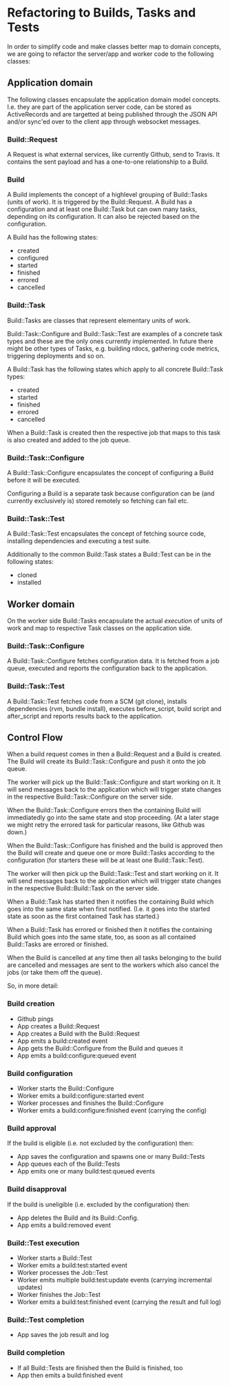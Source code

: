 # Refactoring to Builds, Tasks and Tests

In order to simplify code and make classes better map to domain concepts, we
are going to refactor the server/app and worker code to the following classes:

## Application domain

The following classes encapsulate the application domain model concepts. I.e.
they are part of the application server code, can be stored as ActiveRecords
and are targetted at being published through the JSON API and/or sync'ed over
to the client app through websocket messages.

### Build::Request

A Request is what external services, like currently Github, send to Travis. It
contains the sent payload and has a one-to-one relationship to a Build.

### Build

A Build implements the concept of a highlevel grouping of Build::Tasks (units
of work). It is triggered by the Build::Request. A Build has a configuration
and at least one Build::Task but can own many tasks, depending on its
configuration. It can also be rejected based on the configuration.

A Build has the following states:

* created
* configured
* started
* finished
* errored
* cancelled

### Build::Task

Build::Tasks are classes that represent elementary units of work.

Build::Task::Configure and Build::Task::Test are examples of a concrete task
types and these are the only ones currently implemented. In future there might
be other types of Tasks, e.g. building rdocs, gathering code metrics,
triggering deployments and so on.

A Build::Task has the following states which apply to all concrete Build::Task
types:

* created
* started
* finished
* errored
* cancelled

When a Build::Task is created then the respective job that maps to this task is
also created and added to the job queue.

### Build::Task::Configure

A Build::Task::Configure encapsulates the concept of configuring a Build before
it will be executed.

Configuring a Build is a separate task because configuration can be (and
currently exclusively is) stored remotely so fetching can fail etc.

### Build::Task::Test

A Build::Task::Test encapsulates the concept of fetching source code,
installing dependencies and executing a test suite.

Additionally to the common Build::Task states a Build::Test can be in the
following states:

* cloned
* installed

## Worker domain

On the worker side Build::Tasks encapsulate the actual *execution* of units of
work and map to respective Task classes on the application side.

### Build::Task::Configure

A Build::Task::Configure fetches configuration data. It is fetched from a job
queue, executed and reports the configuration back to the application.

### Build::Task::Test

A Build::Task::Test fetches code from a SCM (git clone), installs dependencies
(rvm, bundle install), executes before\_script, build script and after\_script
and reports results back to the application.

## Control Flow

When a build request comes in then a Build::Request and a Build is created. The
Build will create its Build::Task::Configure and push it onto the job queue.

The worker will pick up the Build::Task::Configure and start working on it. It
will send messages back to the application which will trigger state changes in
the respective Build::Task::Configure on the server side.

When the Build::Task::Configure errors then the containing Build will
immediatedly go into the same state and stop proceeding. (At a later stage we
might retry the errored task for particular reasons, like Github was down.)

When the Build::Task::Configure has finished and the build is approved then the
Build will create and queue one or more Build::Tasks according to the
configuration (for starters these will be at least one Build::Task::Test).

The worker will then pick up the Build::Task::Test and start working on it. It
will send messages back to the application which will trigger state changes in
the respective Build::Build::Task on the server side.

When a Build::Task has started then it notifies the containing Build which goes
into the same state when first notified. (I.e. it goes into the started state
as soon as the first contained Task has started.)

When a Build::Task has errored or finished then it notifies the containing
Build which goes into the same state, too, as soon as all contained
Build::Tasks are errored or finished.

When the Build is cancelled at any time then all tasks belonging to the build
are cancelled and messages are sent to the workers which also cancel the jobs
(or take them off the queue).

So, in more detail:

### Build creation

* Github pings
* App creates a Build::Request
* App creates a Build with the Build::Request
* App emits a build:created event
* App gets the Build::Configure from the Build and queues it
* App emits a build:configure:queued event

### Build configuration

* Worker starts the Build::Configure
* Worker emits a build:configure:started event
* Worker processes and finishes the Build::Configure
* Worker emits a build:configure:finished event (carrying the config)

### Build approval

If the build is eligible (i.e. not excluded by the configuration) then:

* App saves the configuration and spawns one or many Build::Tests
* App queues each of the Build::Tests
* App emits one or many build:test:queued events

### Build disapproval

If the build is uneligible (i.e. excluded by the configuration) then:

* App deletes the Build and its Build::Config.
* App emits a build:removed event

### Build::Test execution

* Worker starts a Build::Test
* Worker emits a build:test:started event
* Worker processes the Job::Test
* Worker emits multiple build:test:update events (carrying incremental updates)
* Worker finishes the Job::Test
* Worker emits a build:test:finished event (carrying the result and full log)

### Build::Test completion

* App saves the job result and log

### Build completion

* If all Build::Tests are finished then the Build is finished, too
* App then emits a build:finished event


